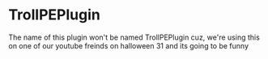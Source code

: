 # TrollPEPlugin
The name of this plugin won't be named TrollPEPlugin cuz, we're using this on one of our youtube freinds on halloween 31 and its going to be funny
